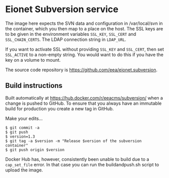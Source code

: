Eionet Subversion service
=========================

The image here expects the SVN data and configuration in /var/local/svn in the container, which you then map to a place on the host.
The SSL keys are to be given in the environment variables `SSL_KEY`, `SSL_CERT` and `SSL_CHAIN_CERTS`. The LDAP connection string in `LDAP_URL`.

If you want to activate SSL without providing `SSL_KEY` and `SSL_CERT`, then set `SSL_ACTIVE` to a non-empty string. You would want to do
this if you have the key on a volume to mount.

The source code repository is https://github.com/eea/eionet.subversion.

Build instructions
------------------

Built automatically at https://hub.docker.com/r/eeacms/subversion/ when a change is
pushed to GitHub. To ensure that you always have an immutable build for production
you create a new tag in GitHub.

Make your edits...

    $ git commit -a
    $ git push
    $ version=1.3
    $ git tag -a $version -m "Release $version of the subversion container"
    $ git push origin $version

Docker Hub has, however, consistently been unable to build due to a
`cap_set_file` error. In that case you can run the buildandpush.sh script
to upload the image.


